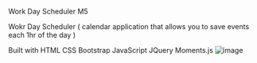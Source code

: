 Work Day Scheduler M5 

Wokr Day Scheduler ( calendar application that allows you to save events each 1hr of the day )


Built with
HTML
CSS
Bootstrap
JavaScript
JQuery
Moments.js 
![image](https://user-images.githubusercontent.com/102564241/174713432-1df01d33-49e1-453d-8a35-4af09868d263.png)




